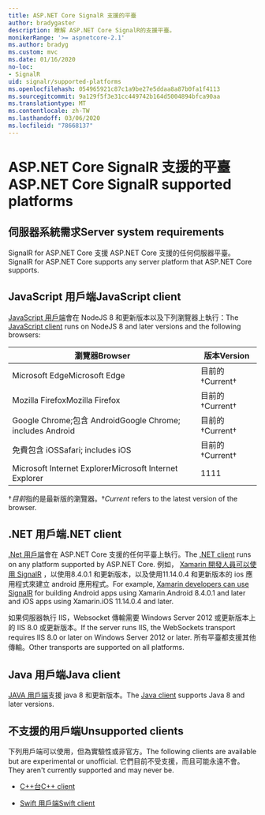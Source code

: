 ```yaml
---
title: ASP.NET Core SignalR 支援的平臺
author: bradygaster
description: 瞭解 ASP.NET Core SignalR的支援平臺。
monikerRange: '>= aspnetcore-2.1'
ms.author: bradyg
ms.custom: mvc
ms.date: 01/16/2020
no-loc:
- SignalR
uid: signalr/supported-platforms
ms.openlocfilehash: 054965921c87c1a9be27e5ddaa8a87b0fa1f4113
ms.sourcegitcommit: 9a129f5f3e31cc449742b164d5004894bfca90aa
ms.translationtype: MT
ms.contentlocale: zh-TW
ms.lasthandoff: 03/06/2020
ms.locfileid: "78668137"
---
```

# <a name="aspnet-core-signalr-supported-platforms"></a><span data-ttu-id="09591-103">ASP.NET Core SignalR 支援的平臺</span><span class="sxs-lookup"><span data-stu-id="09591-103">ASP.NET Core SignalR supported platforms</span></span>

## <a name="server-system-requirements"></a><span data-ttu-id="09591-104">伺服器系統需求</span><span class="sxs-lookup"><span data-stu-id="09591-104">Server system requirements</span></span>

<span data-ttu-id="09591-105">SignalR for ASP.NET Core 支援 ASP.NET Core 支援的任何伺服器平臺。</span><span class="sxs-lookup"><span data-stu-id="09591-105">SignalR for ASP.NET Core supports any server platform that ASP.NET Core supports.</span></span>

## <a name="javascript-client"></a><span data-ttu-id="09591-106">JavaScript 用戶端</span><span class="sxs-lookup"><span data-stu-id="09591-106">JavaScript client</span></span>

<span data-ttu-id="09591-107">[JavaScript 用戶端](xref:signalr/javascript-client)會在 NodeJS 8 和更新版本以及下列瀏覽器上執行：</span><span class="sxs-lookup"><span data-stu-id="09591-107">The [JavaScript client](xref:signalr/javascript-client) runs on NodeJS 8 and later versions and the following browsers:</span></span>

| <span data-ttu-id="09591-108">瀏覽器</span><span class="sxs-lookup"><span data-stu-id="09591-108">Browser</span></span>                         | <span data-ttu-id="09591-109">版本</span><span class="sxs-lookup"><span data-stu-id="09591-109">Version</span></span>         |
| ------------------------------- | --------------- |
| <span data-ttu-id="09591-110">Microsoft Edge</span><span class="sxs-lookup"><span data-stu-id="09591-110">Microsoft Edge</span></span>                  | <span data-ttu-id="09591-111">目前的&dagger;</span><span class="sxs-lookup"><span data-stu-id="09591-111">Current&dagger;</span></span> |
| <span data-ttu-id="09591-112">Mozilla Firefox</span><span class="sxs-lookup"><span data-stu-id="09591-112">Mozilla Firefox</span></span>                 | <span data-ttu-id="09591-113">目前的&dagger;</span><span class="sxs-lookup"><span data-stu-id="09591-113">Current&dagger;</span></span> |
| <span data-ttu-id="09591-114">Google Chrome;包含 Android</span><span class="sxs-lookup"><span data-stu-id="09591-114">Google Chrome; includes Android</span></span> | <span data-ttu-id="09591-115">目前的&dagger;</span><span class="sxs-lookup"><span data-stu-id="09591-115">Current&dagger;</span></span> |
| <span data-ttu-id="09591-116">免費包含 iOS</span><span class="sxs-lookup"><span data-stu-id="09591-116">Safari; includes iOS</span></span>            | <span data-ttu-id="09591-117">目前的&dagger;</span><span class="sxs-lookup"><span data-stu-id="09591-117">Current&dagger;</span></span> |
| <span data-ttu-id="09591-118">Microsoft Internet Explorer</span><span class="sxs-lookup"><span data-stu-id="09591-118">Microsoft Internet Explorer</span></span>     | <span data-ttu-id="09591-119">11</span><span class="sxs-lookup"><span data-stu-id="09591-119">11</span></span>              |

<span data-ttu-id="09591-120">&dagger;*目前*指的是最新版的瀏覽器。</span><span class="sxs-lookup"><span data-stu-id="09591-120">&dagger;*Current* refers to the latest version of the browser.</span></span>

## <a name="net-client"></a><span data-ttu-id="09591-121">.NET 用戶端</span><span class="sxs-lookup"><span data-stu-id="09591-121">.NET client</span></span>

<span data-ttu-id="09591-122">[.Net 用戶端](xref:signalr/dotnet-client)會在 ASP.NET Core 支援的任何平臺上執行。</span><span class="sxs-lookup"><span data-stu-id="09591-122">The [.NET client](xref:signalr/dotnet-client) runs on any platform supported by ASP.NET Core.</span></span> <span data-ttu-id="09591-123">例如， [Xamarin 開發人員可以使用 SignalR](https://github.com/aspnet/Announcements/issues/305) ，以使用8.4.0.1 和更新版本，以及使用11.14.0.4 和更新版本的 ios 應用程式來建立 android 應用程式。</span><span class="sxs-lookup"><span data-stu-id="09591-123">For example, [Xamarin developers can use SignalR](https://github.com/aspnet/Announcements/issues/305) for building Android apps using Xamarin.Android 8.4.0.1 and later and iOS apps using Xamarin.iOS 11.14.0.4 and later.</span></span>

<span data-ttu-id="09591-124">如果伺服器執行 IIS，Websocket 傳輸需要 Windows Server 2012 或更新版本上的 IIS 8.0 或更新版本。</span><span class="sxs-lookup"><span data-stu-id="09591-124">If the server runs IIS, the WebSockets transport requires IIS 8.0 or later on Windows Server 2012 or later.</span></span> <span data-ttu-id="09591-125">所有平臺都支援其他傳輸。</span><span class="sxs-lookup"><span data-stu-id="09591-125">Other transports are supported on all platforms.</span></span>

## <a name="java-client"></a><span data-ttu-id="09591-126">Java 用戶端</span><span class="sxs-lookup"><span data-stu-id="09591-126">Java client</span></span>

<span data-ttu-id="09591-127">[JAVA 用戶端](xref:signalr/java-client)支援 java 8 和更新版本。</span><span class="sxs-lookup"><span data-stu-id="09591-127">The [Java client](xref:signalr/java-client) supports Java 8 and later versions.</span></span>

## <a name="unsupported-clients"></a><span data-ttu-id="09591-128">不支援的用戶端</span><span class="sxs-lookup"><span data-stu-id="09591-128">Unsupported clients</span></span>

<span data-ttu-id="09591-129">下列用戶端可以使用，但為實驗性或非官方。</span><span class="sxs-lookup"><span data-stu-id="09591-129">The following clients are available but are experimental or unofficial.</span></span> <span data-ttu-id="09591-130">它們目前不受支援，而且可能永遠不會。</span><span class="sxs-lookup"><span data-stu-id="09591-130">They aren't currently supported and may never be.</span></span>

* <span data-ttu-id="09591-131">[C++台](https://github.com/aspnet/SignalR-Client-Cpp)</span><span class="sxs-lookup"><span data-stu-id="09591-131">[C++ client](https://github.com/aspnet/SignalR-Client-Cpp)</span></span>

* <span data-ttu-id="09591-132">[Swift 用戶端](https://github.com/moozzyk/SignalR-Client-Swift)</span><span class="sxs-lookup"><span data-stu-id="09591-132">[Swift client](https://github.com/moozzyk/SignalR-Client-Swift)</span></span>
